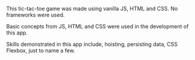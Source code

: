 This tic-tac-toe game was made using vanilla JS, HTML and CSS. No frameworks were used.

Basic concepts from JS, HTML and CSS were used in the development of this app.

Skills demonstrated in this app include, hoisting, persisting data, CSS Flexbox, just to name a few.
